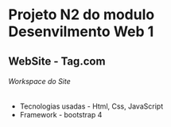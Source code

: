 # Projeto N2 do modulo Desenvilmento Web 1
## WebSite - Tag.com

###### Workspace do Site

- Tecnologias usadas - Html, Css, JavaScript
- Framework - bootstrap 4
